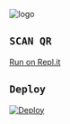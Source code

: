 ![logo](https://i.ibb.co/5BjH9B2/IMG-20220418-WA0017.jpg)



## `SCAN QR`

[Run on Repl.it](https://replit.com/@BenMonster/Girl-QR?v=1)





## `Deploy`

[![Deploy](https://www.herokucdn.com/deploy/button.svg)](https://heroku.com/deploy?template=https://github.com/Ben-Monster/GIRL.git)








